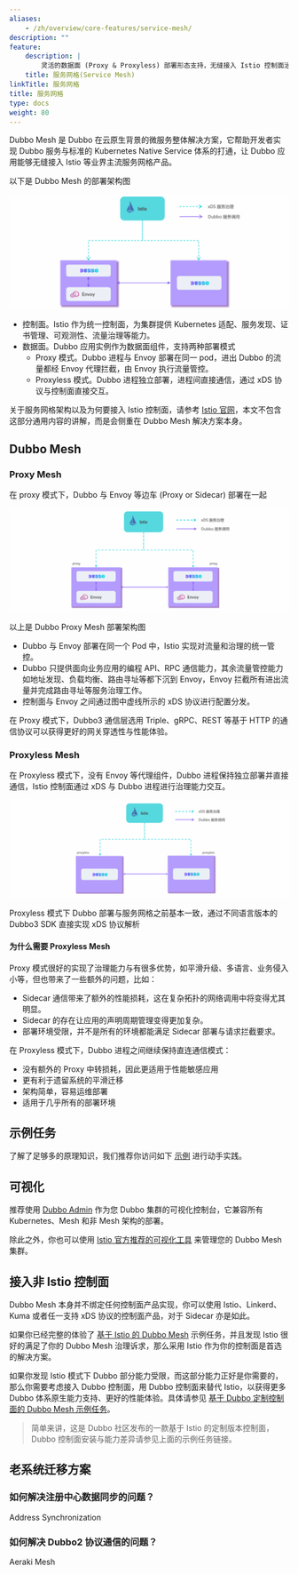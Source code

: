 ```yaml
---
aliases:
    - /zh/overview/core-features/service-mesh/
description: ""
feature:
    description: |
        灵活的数据面 (Proxy & Proxyless) 部署形态支持，无缝接入 Istio 控制面治理体系。
    title: 服务网格(Service Mesh)
linkTitle: 服务网格
title: 服务网格
type: docs
weight: 80
---
```




Dubbo Mesh 是 Dubbo 在云原生背景的微服务整体解决方案，它帮助开发者实现 Dubbo 服务与标准的 Kubernetes Native Service 体系的打通，让 Dubbo 应用能够无缝接入 Istio 等业界主流服务网格产品。

以下是 Dubbo Mesh 的部署架构图

![Dubbo-Mesh](/imgs/v3/mesh/mix-mesh.png)

* 控制面。Istio 作为统一控制面，为集群提供 Kubernetes 适配、服务发现、证书管理、可观测性、流量治理等能力。
* 数据面。Dubbo 应用实例作为数据面组件，支持两种部署模式
    * Proxy 模式。Dubbo 进程与 Envoy 部署在同一 pod，进出 Dubbo 的流量都经 Envoy 代理拦截，由 Envoy 执行流量管控。
    * Proxyless 模式。Dubbo 进程独立部署，进程间直接通信，通过 xDS 协议与控制面直接交互。

关于服务网格架构以及为何要接入 Istio 控制面，请参考 [Istio 官网](https://istio.io/)，本文不包含这部分通用内容的讲解，而是会侧重在 Dubbo Mesh 解决方案本身。

## Dubbo Mesh

### Proxy Mesh
在 proxy 模式下，Dubbo 与 Envoy 等边车 (Proxy or Sidecar) 部署在一起

![dubbo-sidecar](/imgs/v3/mesh/dubbo-proxy.png)

以上是 Dubbo Proxy Mesh 部署架构图
* Dubbo 与 Envoy 部署在同一个 Pod 中，Istio 实现对流量和治理的统一管控。
* Dubbo 只提供面向业务应用的编程 API、RPC 通信能力，其余流量管控能力如地址发现、负载均衡、路由寻址等都下沉到 Envoy，Envoy 拦截所有进出流量并完成路由寻址等服务治理工作。
* 控制面与 Envoy 之间通过图中虚线所示的 xDS 协议进行配置分发。

在 Proxy 模式下，Dubbo3 通信层选用 Triple、gRPC、REST 等基于 HTTP 的通信协议可以获得更好的网关穿透性与性能体验。

### Proxyless Mesh
在 Proxyless 模式下，没有 Envoy 等代理组件，Dubbo 进程保持独立部署并直接通信，Istio 控制面通过 xDS 与 Dubbo 进程进行治理能力交互。

![dubbo-proxyless](/imgs/v3/mesh/dubbo-proxyless.png)

Proxyless 模式下 Dubbo 部署与服务网格之前基本一致，通过不同语言版本的 Dubbo3 SDK 直接实现 xDS 协议解析

#### 为什么需要 Proxyless Mesh

Proxy 模式很好的实现了治理能力与有很多优势，如平滑升级、多语言、业务侵入小等，但也带来了一些额外的问题，比如：
* Sidecar 通信带来了额外的性能损耗，这在复杂拓扑的网络调用中将变得尤其明显。
* Sidecar 的存在让应用的声明周期管理变得更加复杂。
* 部署环境受限，并不是所有的环境都能满足 Sidecar 部署与请求拦截要求。

在 Proxyless 模式下，Dubbo 进程之间继续保持直连通信模式：
* 没有额外的 Proxy 中转损耗，因此更适用于性能敏感应用
* 更有利于遗留系统的平滑迁移
* 架构简单，容易运维部署
* 适用于几乎所有的部署环境

## 示例任务
了解了足够多的原理知识，我们推荐你访问如下 [示例](../../tasks/mesh) 进行动手实践。

## 可视化
推荐使用 [Dubbo Admin](../../tasks/deploy) 作为您 Dubbo 集群的可视化控制台，它兼容所有 Kubernetes、Mesh 和非 Mesh 架构的部署。

除此之外，你也可以使用 [Istio 官方推荐的可视化工具](https://istio.io/latest/docs/tasks/observability/kiali/) 来管理您的 Dubbo Mesh 集群。

## 接入非 Istio 控制面
Dubbo Mesh 本身并不绑定任何控制面产品实现，你可以使用 Istio、Linkerd、Kuma 或者任一支持 xDS 协议的控制面产品，对于 Sidecar 亦是如此。

如果你已经完整的体验了 [基于 Istio 的 Dubbo Mesh](/) 示例任务，并且发现 Istio 很好的满足了你的 Dubbo Mesh 治理诉求，那么采用 Istio 作为你的控制面是首选的解决方案。

如果你发现 Istio 模式下 Dubbo 部分能力受限，而这部分能力正好是你需要的，那么你需要考虑接入 Dubbo 控制面，用 Dubbo 控制面来替代 Istio，以获得更多 Dubbo 体系原生能力支持、更好的性能体验。具体请参见 [基于 Dubbo 定制控制面的 Dubbo Mesh 示例任务](/)。

> 简单来讲，这是 Dubbo 社区发布的一款基于 Istio 的定制版本控制面，Dubbo 控制面安装与能力差异请参见上面的示例任务链接。

## 老系统迁移方案
### 如何解决注册中心数据同步的问题？
Address Synchronization

### 如何解决 Dubbo2 协议通信的问题？

Aeraki Mesh